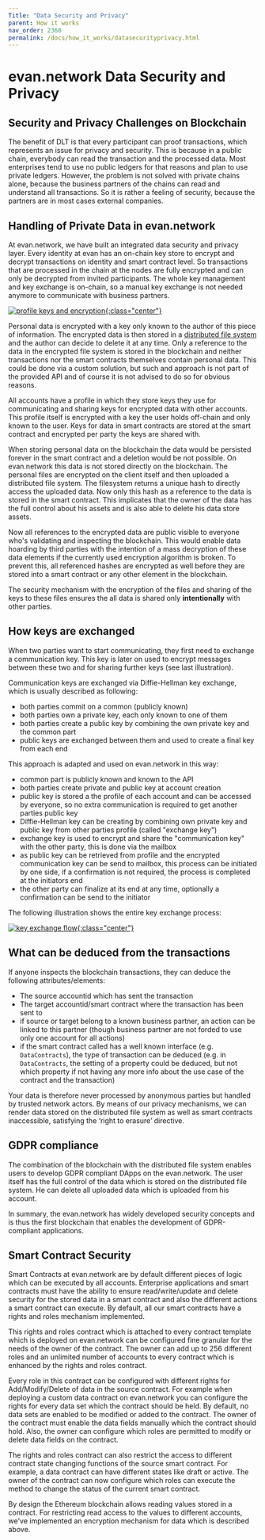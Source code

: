 ```yaml
---
Title: "Data Security and Privacy"
parent: How it works
nav_order: 2360
permalink: /docs/how_it_works/datasecurityprivacy.html
---
```


# evan.network Data Security and Privacy

## Security and Privacy Challenges on Blockchain

The benefit of DLT is that every participant can proof transactions, which represents an issue for privacy and security. This is because in a public chain, everybody can read the transaction and the processed data. Most enterprises tend to use no public ledgers for that reasons and plan to use private ledgers. However, the problem is not solved with private chains alone, because the business partners of the chains can read and understand all transactions. So it is rather a feeling of security, because the partners are in most cases external companies.


## Handling of Private Data in evan.network

At evan.network, we have built an integrated data security and privacy layer. Every identity at evan has an on-chain key store to encrypt and decrypt transactions on identity and smart contract level. So transactions that are processed in the chain at the nodes are fully encrypted and can only be decrypted from invited participants. The whole key management and key exchange is on-chain, so a manual key exchange is not needed anymore to communicate with business partners.

[![profile keys and encryption](/docs/2000_how_it_works/img/profile_keys.png){:class="center"}](/docs/2000_how_it_works/img/profile_keys.png)

Personal data is encrypted with a key only known to the author of this piece of information. The encrypted data is then stored in a [distributed file system](/docs/developers/concepts/ipfs.html) and the author can decide to delete it at any time. Only a reference to the data in the encrypted file system is stored in the blockchain and neither transactions nor the smart contracts themselves contain personal data. This could be done via a custom solution, but such and approach is not part of the provided API and of course it is not advised to do so for obvious reasons.

All accounts have a profile in which they store keys they use for communicating and sharing keys for encrypted data with other accounts. This profile itself is encrypted with a key the user holds off-chain and only known to the user. Keys for data in smart contracts are stored at the smart contract and encrypted per party the keys are shared with.

When storing personal data on the blockchain the data would be persisted forever in the smart contract and a deletion would be not possible. On evan.network this data is not stored directly on the blockchain. The personal files are encrypted on the client itself and then uploaded a distributed file system. The filesystem returns a unique hash to directly access the uploaded data. Now only this hash as a reference to the data is stored in the smart contract. This implicates that the owner of the data has the full control about his assets and is also able to delete his data store assets.

Now all references to the encrypted data are public visible to everyone who's validating and inspecting the blockchain. This would enable data hoarding by third parties with the intention of a mass decryption of these data elements if the currently used encryption algorithm is broken. To prevent this, all referenced hashes are encrypted as well before they are stored into a smart contract or any other element in the blockchain.

The security mechanism with the encryption of the files and sharing of the keys to these files ensures the all data is shared only **intentionally** with other parties.


## How keys are exchanged

When two parties want to start communicating, they first need to exchange a communication key. This key is later on used to encrypt messages between these two and for sharing further keys (see last illustration).

Communication keys are exchanged via Diffie-Hellman key exchange, which is usually described as following:
- both parties commit on a common (publicly known)
- both parties own a private key, each only known to one of them
- both parties create a public key by combining the own private key and the common part
- public keys are exchanged between them and used to create a final key from each end

This approach is adapted and used on evan.network in this way:
- common part is publicly known and known to the API
- both parties create private and public key at account creation
- public key is stored a the profile of each account and can be accessed by everyone, so no extra communication is required to get another parties public key
- Diffie-Hellman key can be creating by combining own private key and public key from other parties profile (called "exchange key")
- exchange key is used to encrypt and share the "communication key" with the other party, this is done via the mailbox
- as public key can be retrieved from profile and the encrypted communication key can be send to mailbox, this process can be initiated by one side, if a confirmation is not required, the process is completed at the initiators end
- the other party can finalize at its end at any time, optionally a confirmation can be send to the initiator

The following illustration shows the entire key exchange process:

[![key exchange flow](/docs/2000_how_it_works/img/key_exchange.png){:class="center"}](/docs/2000_how_it_works/img/key_exchange.png)


## What can be deduced from the transactions

If anyone inspects the blockchain transactions, they can deduce the following attributes/elements:
- The source accountid which has sent the transaction
- The target accountid/smart contract where the transaction has been sent to
- if source or target belong to a known business partner, an action can be linked to this partner (though business partner are not forded to use only one account for all actions)
- if the smart contract called has a well known interface (e.g. `DataContracts`), the type of transaction can be deduced (e.g. in `DataContracts`, the setting of a property could be deduced, but not which property if not having any more info about the use case of the contract and the transaction)

Your data is therefore never processed by anonymous parties but handled by trusted network actors.
By means of our privacy mechanisms, we can render data stored on the distributed file system as well as smart contracts inaccessible, satisfying the ‘right to erasure’ directive.


## GDPR compliance

The combination of the blockchain with the distributed file system enables users to develop GDPR compliant DApps on the evan.network. The user itself has the full control of the data which is stored on the distributed file system. He can delete all uploaded data which is uploaded from his account.

In summary, the evan.network has widely developed security concepts and is thus the first blockchain that enables the development of GDPR-compliant applications.


## Smart Contract Security

Smart Contracts at evan.network are by default different pieces of logic which can be executed by all accounts. Enterprise applications and smart contracts must have the ability to ensure read/write/update and delete security for the stored data in a smart contract and also the different actions a smart contract can execute. By default, all our smart contracts have a rights and roles mechanism implemented.

This rights and roles contract which is attached to every contract template which is deployed on evan.network can be configured fine granular for the needs of the owner of the contract. The owner can add up to 256 different roles and an unlimited number of accounts to every contract which is enhanced by the rights and roles contract.

Every role in this contract can be configured with different rights for Add/Modify/Delete of data in the source contract. For example when deploying a custom data contract on evan.network you can configure the rights for every data set which the contract should be held. By default, no data sets are enabled to be modified or added to the contract. The owner of the contract must enable the data fields manually which the contract should hold. Also, the owner can configure which roles are permitted to modify or delete data fields on the contract.

The rights and roles contract can also restrict the access to different contract state changing functions of the source smart contract. For example, a data contract can have different states like draft or active. The owner of the contract can now configure which roles can execute the method to change the status of the current smart contract.

By design the Ethereum blockchain allows reading values stored in a contract. For restricting read access to the values to different accounts, we've implemented an encryption mechanism for data which is described above.
